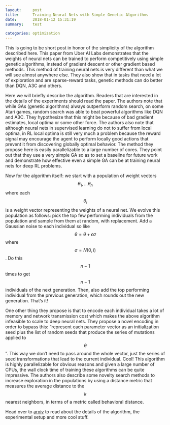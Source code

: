 ```yaml
---
layout:     post
title:      Training Neural Nets with Simple Genetic Algorithms
date:       2018-01-12 15:31:19
summary:    test

categories: optimization
---
```


This is going to be short post in honor of the simplicity of the algorithm described here. This paper from Uber AI Labs demonstrates that the weights of neural nets can be trained to perform competitively using simple genetic algorithms, instead of gradient descent or other gradient based methods. This method of training neural nets is very different than what we will see almost anywhere else. They also show that in tasks that need a lot of exploration and are sparse-reward tasks, genetic methods can do better than DQN, A3C and others.

Here we will briefly describe the algorithm. Readers that are interested in the details of the experiments should read the paper. The authors note that while GAs (genetic algorithms) always outperform random search, on some Atari games, random search was able to beat powerful algorithms like DQN and A3C. They hypothesize that this might be because of bad gradient estimates, local optima or some other force. The authors also note that although neural nets in supervised learning do not to suffer from local optima, in RL local optima is still very much a problem because the reward signal may encourage the agent to perform locally good actions that prevent it from discovering globally optimal behavior. The method they propose here is easily parallelizable to a large number of cores. They point out that they use a very simple GA so as to set a baseline for future work and demonstrate how effective even a simple GA can be at training neural nets for deep RL problems. 

Now for the algorithm itself: we start with a population of weight vectors $$\theta_1, ...\theta_n$$ where each $$\theta_i$$ is a weight vector representing the weights of a neural net. We evolve this population as follows: pick the top few performing individuals from the population and sample from them at random, with replacement. Add a Gaussian noise to each individual so like $$\theta = \theta + \epsilon \sigma$$ where $$\sigma = N(0, I)$$. Do this $$n-1$$ times to get $$n-1$$ individuals of the next generation. Then, also add the top performing individual from the previous generation, which rounds out the new generation. That’s it! 

One other thing they propose is that to encode each individual takes a lot of memory and network transmission cost which makes the above algorithm infeasible to scale to deep neural nets. They propose a novel encoding in order to bypass this: “represent each parameter vector as an initialization seed plus the list of random seeds that produce the series of mutations applied to $$\theta$$”. This way we don’t need to pass around the whole vector, just the series of seed transformations that lead to the current individual. Cool! This algorithm is highly parallelizable for obvious reasons and given a large number of CPUs, the wall clock time of training these algorithms can be quite impressive.
The authors also describe some novelty search methods to increase exploration in the populations by using a distance metric that measures the average distance to the $$k$$ nearest neighbors, in terms of a metric called behavioral distance.

Head over to [arxiv](https://arxiv.org/abs/1712.06567) to read about the details of the algorithm, the experimental setup and more cool stuff.
